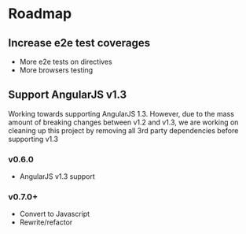 # Roadmap

## Increase e2e test coverages
- More e2e tests on directives
- More browsers testing

## Support AngularJS v1.3
Working towards supporting AngularJS 1.3. However, due to the mass amount of breaking
changes between v1.2 and v1.3, we are working on cleaning up this project by removing
all 3rd party dependencies before supporting v1.3

### v0.6.0
- AngularJS v1.3 support

### v0.7.0+
- Convert to Javascript
- Rewrite/refactor
